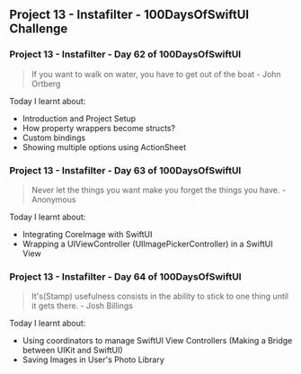 ## Project 13 - Instafilter - 100DaysOfSwiftUI Challenge

### Project 13 - Instafilter - Day 62 of 100DaysOfSwiftUI

> If you want to walk on water, you have to get out of the boat - John Ortberg

Today I learnt about:

- Introduction and Project Setup
- How property wrappers become structs?
- Custom bindings
- Showing multiple options using ActionSheet

### Project 13 - Instafilter - Day 63 of 100DaysOfSwiftUI

> Never let the things you want make you forget the things you have. - Anonymous

Today I learnt about:

- Integrating CoreImage with SwiftUI
- Wrapping a UIViewController (UIImagePickerController) in a SwiftUI View

### Project 13 - Instafilter - Day 64 of 100DaysOfSwiftUI

> It's(Stamp) usefulness consists in the ability to stick to one thing until it gets there. - Josh Billings

Today I learnt about:

- Using coordinators to manage SwiftUI View Controllers (Making a Bridge between UIKit and SwiftUI)
- Saving Images in User's Photo Library
